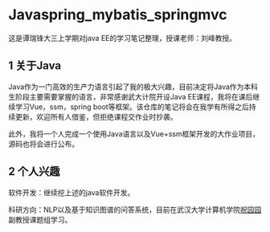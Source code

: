 # Javaspring_mybatis_springmvc
这是谭瑞锋大三上学期对java EE的学习笔记整理，授课老师：刘峰教授。



## 1 关于Java

Java作为一门高效的生产力语言引起了我的极大兴趣，目前决定将Java作为本科生阶段主要需要掌握的语言，非常感谢武大计院开设Java EE课程，我将在课后继续学习Vue，ssm，spring boot等框架。该仓库的笔记将会在我学有所得之后持续更新，欢迎所有人借鉴，但拒绝课程交作业时抄袭。

此外，我将一个人完成一个使用Java语言以及Vue+ssm框架开发的大作业项目，源码也将会进行公布。



## 2 个人兴趣

软件开发：继续挖上述的java软件开发。

科研方向：NLP以及基于知识图谱的问答系统，目前在武汉大学计算机学院[祝园园](http://cs.whu.edu.cn/teacherinfo.aspx?id=196)副教授课题组学习。


